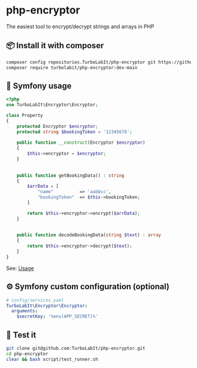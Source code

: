 # php-encryptor
The easiest tool to encrypt/decrypt strings and arrays in PHP


## 📦 Install it with composer

````bash
composer config repositories.TurboLabIt/php-encryptor git https://github.com/TurboLabIt/php-encryptor.git
composer require turbolabit/php-encryptor:dev-main

````

## 🔁 Symfony usage

````php
<?php
use TurboLabIt\Encryptor\Encryptor;

class Property
{
    protected Encryptor $encryptor;
    protected string $bookingToken = '12345678';
    
    public function __construct(Encryptor $encryptor)
    {
        $this->encryptor = $encryptor;
    }
    
    
    public function getBookingData() : string
    {
        $arrData = [
            "name"          => 'aabbcc',
            "bookingToken"  => $this->bookingToken;
        ]    

        return $this->encryptor->encrypt($arrData);
    }
    
    
    public function decodeBookingData(string $text) : array
    {
        return $this->encryptor->decrypt($text);
    }
}
````

See: [Usage](https://github.com/TurboLabIt/php-encryptor/blob/main/tests/EncryptorTest.php)


## ⚙️ Symfony custom configuration (optional)

````yaml
# config/services.yaml
TurboLabIt\Encryptor\Encryptor:
  arguments:
    $secretKey: '%env(APP_SECRET)%'
````


## 🧪 Test it

````bash
git clone git@github.com:TurboLabIt/php-encryptor.git
cd php-encryptor
clear && bash script/test_runner.sh

````
